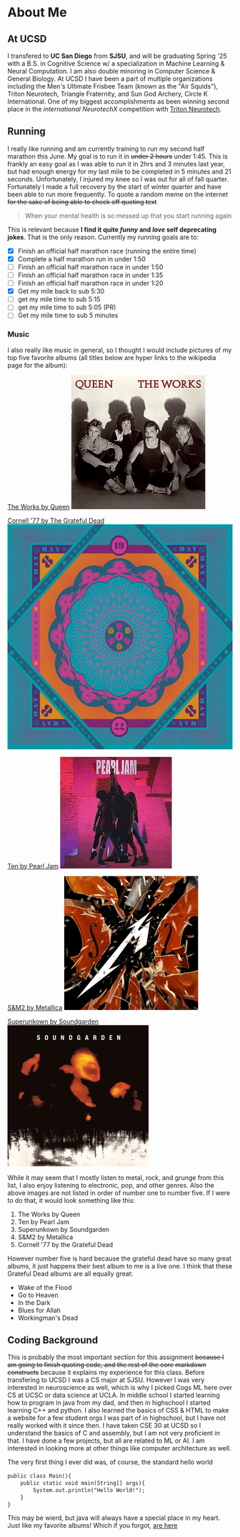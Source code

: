 # About Me
## At UCSD
I transfered to **UC San Diego** from **SJSU**, and will be graduating Spring '25 with a B.S. in Cognitive Science w/ a specialization in Machine Learning & Neural Computation. I am also double minoring in Computer Science & General Biology. At UCSD I have been a part of multiple organizations including the Men's Ultimate Frisbee Team (known as the "Air Squids"), Triton Neurotech, Triangle Fraternity, and Sun God Archery, Circle K International. One of my biggest accomplishments as been winning second place in the *international NeurotechX* competition with <ins>Triton Neurotech</ins>. 

## Running
I really like running and am currently training to run my second half marathon this June. My goal is to run it in ~~under 2 hours~~ under 1:45. This is frankly an easy goal as I was able to run it in 2hrs and 3 minutes last year, but had enough energy for my last mile to be completed in 5 minutes and 21 seconds. Unfortunately, I injured my knee so I was out for all of fall quarter. Fortunately I made a full recovery by the start of winter quarter and have been able to run more frequently. To quote a random meme on the internet ~~for the sake of being able to check off quoting text~~
> When your mental health is so messed up that you start running again

This is relevant because **I find it quite _funny_ and _love_ self deprecating jokes**. That is the only reason. Currently my running goals are to:
- [x] Finish an official half marathon race (running the entire time)
- [x] Complete a half marathon run in under 1:50
- [ ] Finish an official half marathon race in under 1:50
- [ ] Finish an official half marathon race in under 1:35
- [ ] Finish an official half marathon race in under 1:20
- [x] Get my mile back to sub 5:30
- [ ] get my mile time to sub 5:15
- [ ] get my mile time to sub 5:05 (PR)
- [ ] Get my mile time to sub 5 minutes

### Music
I also really like music in general, so I thought I would include pictures of my top five favorite albums (all titles below are hyper links to the wikipedia page for the album):

[The Works by Queen](https://en.wikipedia.org/wiki/The_Works_(Queen_album))
![The Works by Queen](images/The%20Works.png)

[Cornell '77 by The Grateful Dead](https://en.wikipedia.org/wiki/Cornell_5/8/77)
![Cornell '77 by Grateful Dead](images/Cornell77.jpg)

[Ten by Pearl Jam](https://simple.wikipedia.org/wiki/Ten_(Pearl_Jam_album))
![Ten by Pearl Jam](images/Ten.jpg)

[S&M2 by Metallica](https://en.wikipedia.org/wiki/S%26M_(album))
![S&M2 by Metallica](images/S&M2.png)

[Superunkown by Soundgarden](https://en.wikipedia.org/wiki/Superunknown)
![Superunkown by Soundgarden](images/Superunknown.jpg)

While it may seem that I mostly listen to metal, rock, and grunge from this list, I also enjoy listening to electronic, pop, and other genres. Also the above images are not listed in order of number one to number five. If I were to do that, it would look something like this:

1. The Works by Queen
2. Ten by Pearl Jam
3. Superunkown by Soundgarden
4. S&M2 by Metallica
5. Cornell '77 by the Grateful Dead

However number five is hard because the grateful dead have so many great albums, it just happens their best album to me is a live one. I think that these Grateful Dead albums are all equally great:
* Wake of the Flood
* Go to Heaven
* In the Dark
* Blues for Allah
* Workingman's Dead

## Coding Background
This is probably the most important section for this assignment ~~because I am going to finish quoting code, and the rest of the core markdown constructs~~ because it explains my experience for this class. Before transfering to UCSD I was a CS major at SJSU. However I was very interested in neuroscience as well, which is why I picked Cogs ML here over CS at UCSC or data science at UCLA. In middle school I started learning how to program in java from my dad, and then in highschool I started learning C++ and python. I also learned the basics of CSS & HTML to make a website for a few student orgs I was part of in highschool, but I have not really worked with it since then. I have taken CSE 30 at UCSD so I understand the basics of C and assembly, but I am not very proficient in that. I have done a few projects, but all are related to ML or AI. I am interested in looking more at other things like computer architecture as well. 

The very first thing I ever did was, of course, the standard hello world

```
public class Main(){
    public static void main(String[] args){
        System.out.println("Hello World!");
    }
}
```

This may be wierd, but java will always have a special place in my heart. Just like my favorite albums! Which if you forgot, [are here](#music)